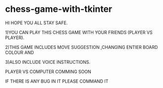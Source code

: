 # chess-game-with-tkinter

HI HOPE YOU ALL STAY SAFE.

  1)YOU CAN PLAY THIS CHESS GAME WITH YOUR FRIENDS (PLAYER VS PLAYER).
  
  2)THIS GAME INCLUDES MOVE SUGGESTION ,CHANGING ENTIER BOARD COLOUR AND
  
  3)ALSO INCLUDE VOICE INSTRUCTIONS.
  
PLAYER VS COMPUTER COMMING SOON


IF THERE IS ANY BUG IN IT PLEASE COMMAND IT 
